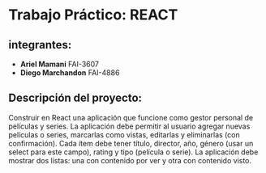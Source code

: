 # Trabajo Práctico: REACT

## integrantes: 
- **Ariel Mamani** FAI-3607
- **Diego Marchandon** FAI-4886

## Descripción del proyecto: 
Construir en React una aplicación que funcione como gestor personal de películas y series.
La aplicación debe permitir al usuario agregar nuevas películas o series, marcarlas como 
vistas, editarlas y eliminarlas (con confirmación). 
Cada ítem debe tener título, director, año, género (usar un select para este campo), rating y 
tipo (película o serie). 
La aplicación debe mostrar dos listas: una con contenido por ver y otra con contenido visto.
